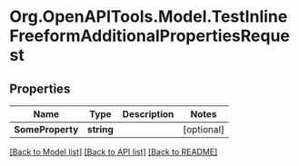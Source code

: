 # Org.OpenAPITools.Model.TestInlineFreeformAdditionalPropertiesRequest

## Properties

Name | Type | Description | Notes
------------ | ------------- | ------------- | -------------
**SomeProperty** | **string** |  | [optional] 

[[Back to Model list]](../README.md#documentation-for-models) [[Back to API list]](../README.md#documentation-for-api-endpoints) [[Back to README]](../README.md)

